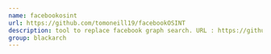 ```yaml
---
name: facebookosint
url: https://github.com/tomoneill19/facebookOSINT
description: tool to replace facebook graph search. URL : https://github.com/tomoneill19/facebookOSINT Groups : blackarch blackarch-social blackarch-recon
group: blackarch
---
```

